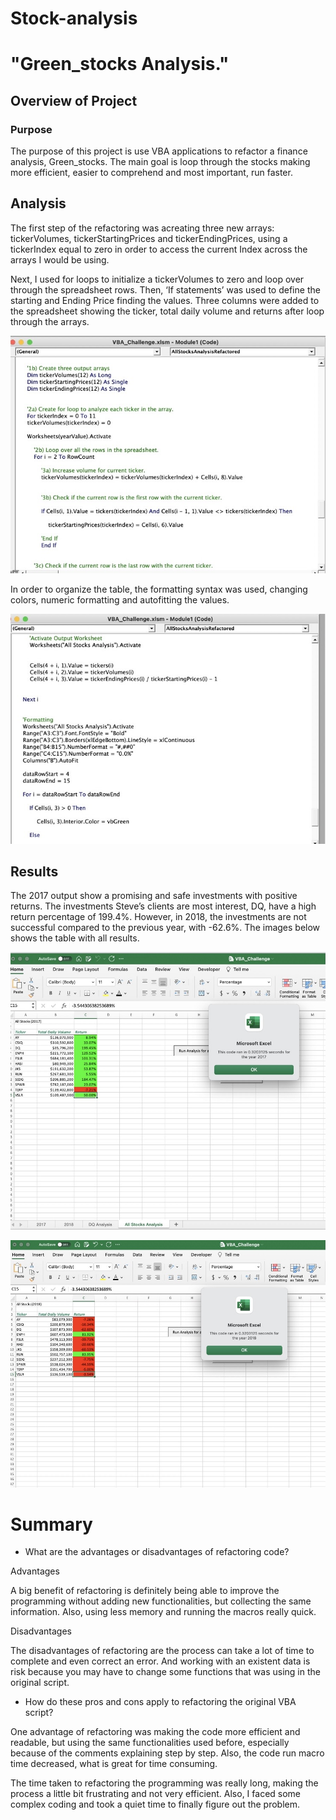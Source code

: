 # Stock-analysis
# "Green_stocks Analysis."

## Overview of Project

### Purpose
 
The purpose of this project is use VBA applications to refactor a finance analysis, Green_stocks.
The main goal is loop through the stocks making more efficient, easier to comprehend and most important, run faster. 

## Analysis 

The first step of the refactoring was acreating three new arrays: tickerVolumes, tickerStartingPrices and tickerEndingPrices, using a tickerIndex equal to zero in order to access the current Index across the arrays I would be using.

Next, I used for loops to initialize a tickerVolumes to zero and loop over through the spreadsheet rows. Then, ‘If statements’ was used to define the starting and Ending Price finding the values. Three columns were added to the spreadsheet showing the ticker, total daily volume and returns after loop through the arrays.

![VBA_Challenge_1resouces](https://github.com/jeperes/Stock-analysis/blob/main/Resources/VBA_Challenge_1resouces.jpg)

In order to organize the table, the formatting syntax was used, changing colors, numeric formatting and autofitting the values.
 
![VBA_Challenge_2resouces](https://github.com/jeperes/Stock-analysis/blob/main/Resources/VBA_Challenge_2resouces.jpg)

## Results

The 2017 output show a promising and safe investments with positive returns. The investments Steve’s clients are most interest, DQ, have a high return percentage of 199.4%. However, in 2018, the investments are not successful compared to the previous year, with -62.6%. The images below shows the table with all results.

![VBA_Challenge_2017](https://github.com/jeperes/Stock-analysis/blob/main/Resources/VBA_Challenge_2017.jpg)


![VBA_Challenge_2018](https://github.com/jeperes/Stock-analysis/blob/main/Resources/VBA_Challenge_2018.jpg)

# Summary

- What are the advantages or disadvantages of refactoring code?

Advantages

A big benefit of refactoring is definitely being able to improve the programming without adding new functionalities, but collecting the same information. Also, using less memory and running the macros really quick.

Disadvantages

The disadvantages of refactoring are the process can take a lot of time to complete and even correct an error. And working with an existent data is risk because you may have to change some functions that was using in the original script.

- How do these pros and cons apply to refactoring the original VBA script?

One advantage of refactoring was making the code more efficient and readable, but using the same functionalities used before, especially because of the comments explaining step by step. Also, the code run macro time decreased, what is great for time consuming.

The time taken to refactoring the programming was really long, making the process a little bit frustrating and not very efficient. Also, I faced some complex coding and took a quiet time to finally figure out the problem.  


